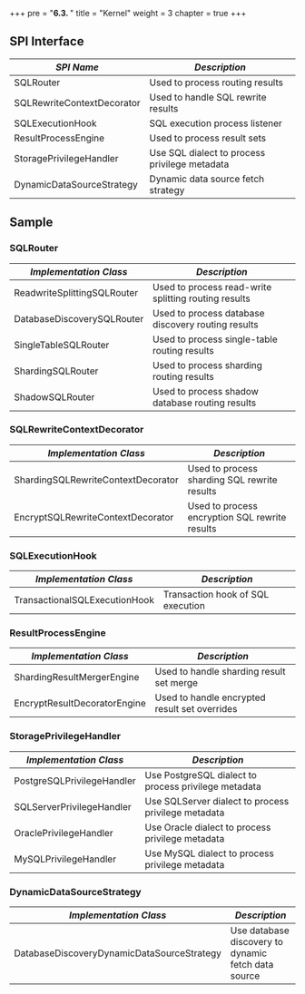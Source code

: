 +++
pre = "<b>6.3. </b>"
title = "Kernel"
weight = 3
chapter = true
+++

## SPI Interface

| *SPI Name*                           | *Description*             |
| ----------------------------------- | --------------------- |
| SQLRouter                           | Used to process routing results         |
| SQLRewriteContextDecorator         | Used to handle SQL rewrite results |
| SQLExecutionHook              | SQL execution process listener |
| ResultProcessEngine          | Used to process result sets        |
| StoragePrivilegeHandler    | Use SQL dialect to process privilege metadata          |
| DynamicDataSourceStrategy                  | Dynamic data source fetch strategy                 |

## Sample

### SQLRouter

| *Implementation Class*                          | *Description*             |
| ----------------------------------- | --------------------- |
| ReadwriteSplittingSQLRouter         | Used to process read-write splitting routing results  |
| DatabaseDiscoverySQLRouter          | Used to process database discovery routing results |
| SingleTableSQLRouter                | Used to process single-table routing results      |
| ShardingSQLRouter                   | Used to process sharding routing results      |
| ShadowSQLRouter                     | Used to process shadow database routing results    |

### SQLRewriteContextDecorator
| *Implementation Class*                         | *Description*              |
| ---------------------------------- | --------------------- |
| ShardingSQLRewriteContextDecorator | Used to process sharding SQL rewrite results |
| EncryptSQLRewriteContextDecorator  | Used to process encryption SQL rewrite results |

### SQLExecutionHook
| *Implementation Class*                    | *Description*                 |
| ----------------------------- | ------------------------- |
| TransactionalSQLExecutionHook | Transaction hook of SQL execution |

### ResultProcessEngine

| *Implementation Class*                   | *Description*           |
| ---------------------------- | ------------------- |
| ShardingResultMergerEngine   | Used to handle sharding result set merge |
| EncryptResultDecoratorEngine | Used to handle encrypted result set overrides |

### StoragePrivilegeHandler

| *Implementation Class*                 | *Description*                      |
| -------------------------- | ------------------------------ |
| PostgreSQLPrivilegeHandler | Use PostgreSQL dialect to process privilege metadata   |
| SQLServerPrivilegeHandler  | Use SQLServer dialect to process privilege metadata    |
| OraclePrivilegeHandler     | Use Oracle dialect to process privilege metadata       |
| MySQLPrivilegeHandler      | Use MySQL dialect to process privilege metadata        |

### DynamicDataSourceStrategy

| *Implementation Class*                                 | *Description*                       |
| ------------------------------------------ | ------------------------------- |
| DatabaseDiscoveryDynamicDataSourceStrategy | Use database discovery to dynamic fetch data source |
